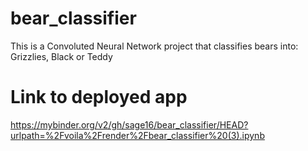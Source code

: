 # bear_classifier


This is a Convoluted Neural Network project that classifies bears into: Grizzlies, Black or Teddy

# Link to deployed app

https://mybinder.org/v2/gh/sage16/bear_classifier/HEAD?urlpath=%2Fvoila%2Frender%2Fbear_classifier%20(3).ipynb
